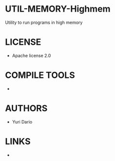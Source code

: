 # UTIL-MEMORY-Highmem
Utility to run programs in high memory

LICENSE
===============
* Apache license 2.0

COMPILE TOOLS
===============
* 
 
AUTHORS
===============
* Yuri Dario

LINKS
===============
* 


